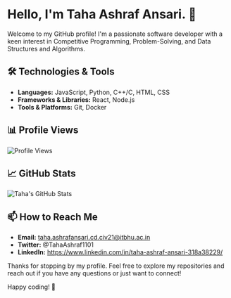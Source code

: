 
<!--
**tahauchiha/tahauchiha** is a ✨ _special_ ✨ repository because its `README.md` (this file) appears on your GitHub profile.

Here are some ideas to get you started:

- 🔭 I’m currently working on ...
- 🌱 I’m currently learning ...
- 👯 I’m looking to collaborate on ...
- 🤔 I’m looking for help with ...
- 💬 Ask me about ...
- 📫 How to reach me: ...
- 😄 Pronouns: ...
- ⚡ Fun fact: ...
-->
# Hello, I'm Taha Ashraf Ansari. 👋

Welcome to my GitHub profile! I'm a passionate software developer with a keen interest in Competitive Programming, Problem-Solving, and Data Structures and Algorithms.

## 🛠️ Technologies & Tools

- **Languages:** JavaScript, Python, C++/C, HTML, CSS
- **Frameworks & Libraries:** React, Node.js
- **Tools & Platforms:** Git, Docker

## 📊 Profile Views

![Profile Views](https://komarev.com/ghpvc/?username=tahauchiha&color=blue&style=flat)

## 📈 GitHub Stats

![Taha's GitHub Stats](https://github-readme-stats.vercel.app/api?username=tahauchiha&show_icons=true&hide_title=true&hide=prs&count_private=true&theme=radical)

## 📫 How to Reach Me

- **Email:** taha.ashrafansari.cd.civ21@itbhu.ac.in
- **Twitter:** @TahaAshraf1101
- **LinkedIn:** https://www.linkedin.com/in/taha-ashraf-ansari-318a38229/


Thanks for stopping by my profile. Feel free to explore my repositories and reach out if you have any questions or just want to connect!

Happy coding! 🚀

